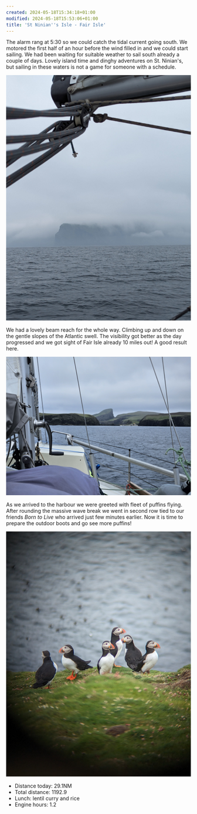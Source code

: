 ```yaml
---
created: 2024-05-18T15:34:18+01:00
modified: 2024-05-18T15:53:06+01:00
title: 'St Ninian''s Isle - Fair Isle'
---
```


The alarm rang at 5:30 so we could catch the tidal current going south. We motored the first half of an hour before the wind filled in and we could start sailing. We had been waiting for suitable weather to sail south already a couple of days. Lovely island time and dinghy adventures on St. Ninian's, but sailing in these waters is not a game for someone with a schedule.

![Image](../2024/5a5b68562046929727ba8e504cdd557e.jpg) 

We had a lovely beam reach for the whole way. Climbing up and down on the gentle slopes of the Atlantic swell. The visibility got better as the day progressed and we got sight of Fair Isle already 10 miles out! A good result here.

![Image](../2024/2a2a72e846d011b0d3a51978ab0af47c.jpg) 

As we arrived to the harbour we were greeted with fleet of puffins flying. After rounding the massive wave break we went in second row tied to our friends _Born to Live_ who arrived just few minutes earlier. Now it is time to prepare the outdoor boots and go see more puffins!

![Image](../2024/00198000cb47a8784318d214338e52ea.jpg) 

* Distance today: 29.1NM
* Total distance: 1192.9
* Lunch: lentil curry and rice
* Engine hours: 1.2
